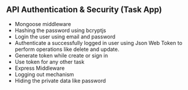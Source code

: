 ## API Authentication & Security (Task App)

- Mongoose middleware
- Hashing the password using bcryptjs
- Login the user using email and password
- Authenticate a successfully logged in user using Json Web Token to perform operations like delete and update.
- Generate token while create or sign in 
- Use token for any other task
- Express Middleware
- Logging out mechanism
- Hiding the private data like password